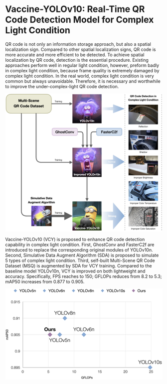 # Vaccine-YOLOv10: Real-Time QR Code Detection Model for Complex Light Condition

QR code is not only an information storage approach, but also a spatial localization sign. Compared to other spatial localization signs, QR code is more accurate and more efficient to be detected. To achieve spatial localization by QR code, detection is the essential procedure. Existing approaches perform well in regular light condition, however, preform badly in complex light condition, because frame quality is extremely damaged by complex light condition. In the real world, complex light condition is very common but always unavoidable. Therefore, it is necessary and worthwhile to improve the under-complex-light QR code detection.

![Improvement Logic of Vaccine-YOLOv10](/for_readme/Fig1.jpg)

Vaccine-YOLOv10 (VCY) is proposed to enhance QR code detection capability in complex light condition. First, GhostConv and FasterC2f are introduced to replace the corresponding original modules of YOLOv10n. Second, Simulative Data Augment Algorithm (SDA) is proposed to simulate 5 types of complex light condition. Third, self-built Multi-Scene QR Code Dataset (MSQ) is augmented by SDA for VCY training. Compared to the baseline model YOLOv10n, VCY is improved on both lightweight and accuracy. Specifically, FPS reaches to 150; GFLOPs reduces from 8.2 to 5.3; mAP50 increases from 0.877 to 0.905.

![Comparison Experiment](/for_readme/Fig10.jpg)